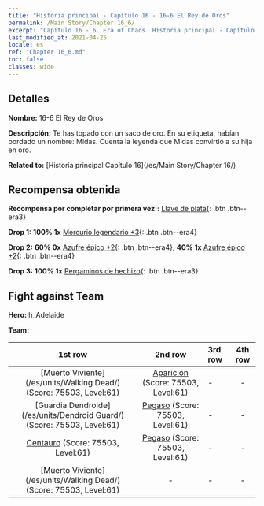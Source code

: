 ```yaml
---
title: "Historia principal - Capítulo 16 - 16-6 El Rey de Oros"
permalink: /Main Story/Chapter 16_6/
excerpt: "Capítulo 16 - 6. Era of Chaos  Historia principal - Capítulo 16_6. 16-6 El Rey de Oros"
last_modified_at: 2021-04-25
locale: es
ref: "Chapter 16_6.md"
toc: false
classes: wide
---
```


## Detalles

 **Nombre:** 16-6 El Rey de Oros

 **Descripción:** Te has topado con un saco de oro. En su etiqueta, habían bordado un nombre: Midas. Cuenta la leyenda que Midas convirtió a su hija en oro.

 **Related to:** [Historia principal Capítulo 16](/es/Main Story/Chapter 16/)

## Recompensa obtenida

 **Recompensa por completar por primera vez::** [Llave de plata](/ItemsES/con_693/){: .btn .btn--era3}

 **Drop 1:** **100% 1x** [Mercurio legendario +3](/ItemsES/mat_56/){: .btn .btn--era4}

 **Drop 2:** **60% 0x** [Azufre épico +2](/ItemsES/mat_50/){: .btn .btn--era4}, **40% 1x** [Azufre épico +2](/ItemsES/mat_50/){: .btn .btn--era4}

 **Drop 3:** **100% 1x** [Pergaminos de hechizo](/ItemsES/con_694/){: .btn .btn--era3}


## Fight against Team
 **Hero:** h_Adelaide

 **Team:**


  | 1st row | 2nd row | 3rd row | 4th row |
  |:----:|:----:|:----|:----:|
  | [Muerto Viviente](/es/units/Walking Dead/) (Score: 75503, Level:61)  | [Aparición](/es/units/Wight/) (Score: 75503, Level:61)  | - | - |
  | [Guardia Dendroide](/es/units/Dendroid Guard/) (Score: 75503, Level:61)  | [Pegaso](/es/units/Pegasus/) (Score: 75503, Level:61)  | - | - |
  | [Centauro](/es/units/Centaur/) (Score: 75503, Level:61)  | [Pegaso](/es/units/Pegasus/) (Score: 75503, Level:61)  | - | - |
  | [Muerto Viviente](/es/units/Walking Dead/) (Score: 75503, Level:61)  | - | - | - |



